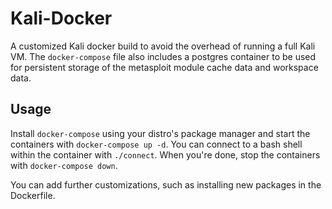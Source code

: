 # Kali-Docker
A customized Kali docker build to avoid the overhead of running a full Kali VM. The `docker-compose` file also includes a postgres container to be used for persistent storage of the metasploit module cache data and workspace data.

## Usage
Install `docker-compose` using your distro's package manager and start the containers with `docker-compose up -d`. You can connect to a bash shell within the container with `./connect`. When you're done, stop the containers with `docker-compose down`.

You can add further customizations, such as installing new packages in the Dockerfile.